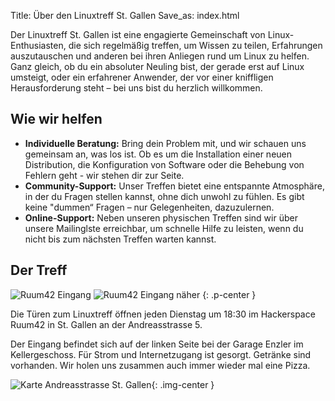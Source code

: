 Title: Über den Linuxtreff St. Gallen
Save_as: index.html

Der Linuxtreff St. Gallen ist eine engagierte Gemeinschaft von Linux-Enthusiasten, die sich regelmäßig treffen, um Wissen zu teilen, Erfahrungen auszutauschen und anderen bei ihren Anliegen rund um Linux zu helfen. Ganz gleich, ob du ein absoluter Neuling bist, der gerade erst auf Linux umsteigt, oder ein erfahrener Anwender, der vor einer kniffligen Herausforderung steht – bei uns bist du herzlich willkommen.

## Wie wir helfen
 - **Individuelle Beratung:** Bring dein Problem mit, und wir schauen uns gemeinsam an, was los ist. Ob es um die Installation einer neuen Distribution, die Konfiguration von Software oder die Behebung von Fehlern geht - wir stehen dir zur Seite.
 - **Community-Support:** Unser Treffen bietet eine entspannte Atmosphäre, in der du Fragen stellen kannst, ohne dich unwohl zu fühlen. Es gibt keine "dummen“ Fragen – nur Gelegenheiten, dazuzulernen.
 - **Online-Support:** Neben unseren physischen Treffen sind wir über unsere Mailinglste erreichbar, um schnelle Hilfe zu leisten, wenn du nicht bis zum nächsten Treffen warten kannst.

## Der Treff

![Ruum42 Eingang]({static}/pages/eingang.jpg)
![Ruum42 Eingang näher]({static}/pages/eingang2.jpg)
{: .p-center }

<!-- {: style='align:center;' } -->
<!-- {: #someid .someclass somekey='some value' } -->

Die Türen zum Linuxtreff öffnen jeden Dienstag um 18:30 im Hackerspace Ruum42 in St.&nbsp;Gallen an der Andreasstrasse 5.

Der Eingang befindet sich auf der linken Seite bei der Garage Enzler im Kellergeschoss. Für Strom und Internetzugang ist gesorgt. Getränke sind vorhanden. Wir holen uns zusammen auch immer wieder mal eine Pizza.

![Karte Andreasstrasse St. Gallen]({static}/pages/karte.png){: .img-center }
